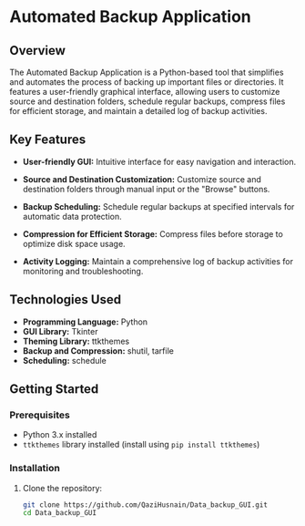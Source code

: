 # Automated Backup Application

## Overview

The Automated Backup Application is a Python-based tool that simplifies and automates the process of backing up important files or directories. It features a user-friendly graphical interface, allowing users to customize source and destination folders, schedule regular backups, compress files for efficient storage, and maintain a detailed log of backup activities.

## Key Features

- **User-friendly GUI:** Intuitive interface for easy navigation and interaction.
  
- **Source and Destination Customization:** Customize source and destination folders through manual input or the "Browse" buttons.

- **Backup Scheduling:** Schedule regular backups at specified intervals for automatic data protection.

- **Compression for Efficient Storage:** Compress files before storage to optimize disk space usage.

- **Activity Logging:** Maintain a comprehensive log of backup activities for monitoring and troubleshooting.

## Technologies Used

- **Programming Language:** Python
- **GUI Library:** Tkinter
- **Theming Library:** ttkthemes
- **Backup and Compression:** shutil, tarfile
- **Scheduling:** schedule

## Getting Started

### Prerequisites

- Python 3.x installed
- `ttkthemes` library installed (install using `pip install ttkthemes`)

### Installation

1. Clone the repository:

   ```bash
   git clone https://github.com/QaziHusnain/Data_backup_GUI.git
   cd Data_backup_GUI

